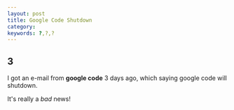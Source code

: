```yaml
---
layout: post
title: Google Code Shutdown
category: 
keywords: ?,?,?
---
```


## 3

I got an e-mail from **google code** 3 days ago, which saying google code will shutdown.

It's really a *bad* news!